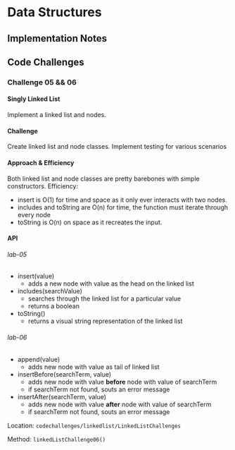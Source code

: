 # Data Structures

## Implementation Notes

## Code Challenges

### Challenge 05 && 06

#### Singly Linked List
Implement a linked list and nodes.

#### Challenge
Create linked list and node classes. Implement testing for various scenarios

#### Approach & Efficiency
Both linked list and node classes are pretty barebones with simple constructors.
Efficiency:
- insert is O(1) for time and space as it only ever interacts with two nodes.
- includes and toString are O(n) for time, the function must iterate through every node
- toString is O(n) on space as it recreates the input.

#### API
###### lab-05
- insert(value)
  - adds a new node with value as the head on the linked list
- includes(searchValue)
  - searches through the linked list for a particular value
  - returns a boolean
- toString()
  - returns a visual string representation of the linked list
###### lab-06
- append(value)
  - adds new node with value as tail of linked list
- insertBefore(searchTerm, value)
  - adds new node with value **before** node with value of searchTerm
  - if searchTerm not found, souts an error message
- insertAfter(searchTerm, value)
  - adds new node with value **after** node with value of searchTerm
  - if searchTerm not found, souts an error message

Location: `codechallenges/linkedlist/LinkedListChallenges`

Method: `linkedListChallenge06()`
